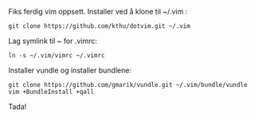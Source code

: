 Fiks ferdig vim oppsett. Installer ved å klone til ~/.vim :
   
    git clone https://github.com/kthu/dotvim.git ~/.vim

Lag symlink til ~ for .vimrc:

    ln -s ~/.vim/vimrc ~/.vimrc

Installer vundle og installer bundlene:

    git clone https://github.com/gmarik/vundle.git ~/.vim/bundle/vundle
    vim +BundleInstall +qall

Tada!
